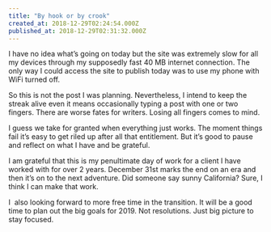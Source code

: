 ```yaml
---
title: "By hook or by crook"
created_at: 2018-12-29T02:24:54.000Z
published_at: 2018-12-29T02:31:32.000Z
---
```

I have no idea what’s going on today but the site was extremely slow for all my devices through my supposedly fast 40 MB internet connection. The only way I could access the site to publish today was to use my phone with WiFi turned off. 

So this is not the post I was planning. Nevertheless, I intend to keep the streak alive even it means occasionally typing a post with one or two fingers. There are worse fates for writers. Losing all fingers comes to mind. 

I guess we take for granted when everything just works. The moment things fail it’s easy to get riled up after all that entitlement. But it’s good to pause and reflect on what I have and be grateful. 

I am grateful that this is my penultimate day of work for a client I have worked with for over 2 years. December 31st marks the end on an era and then it’s on to the next adventure. Did someone say sunny California? Sure, I think I can make that work. 

I  also looking forward to more free time in the transition. It will be a good time to plan out the big goals for 2019. Not resolutions. Just big picture to stay focused.

